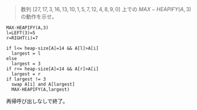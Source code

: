 <!--
<script type="text/javascript" async
  src="https://cdnjs.cloudflare.com/ajax/libs/mathjax/2.7.7/MathJax.js?config=TeX-MML-AM_CHTML">
</script>
-->
> 数列 $[27,17,3,16,13,10,1,5,7,12,4,8,9,0]$ 上での $MAX-HEAPIFY(A,3)$ の動作を示せ。

```
MAX-HEAPIFY(A,3)
l=LEFT(3)=5
r=RIGHT(i)=7

if l<= heap-size[A]=14 && A[l]>A[i]
  largest = l
else
  largest = 3
if r<= heap-size[A]=14 && A[r]>A[i]
  largest = r
if largest != 3
  swap A[i] and A[largest]
  MAX-HEAPIFY(A,largest)
```
再帰呼び出しなしで終了。